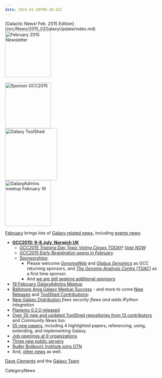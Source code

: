 ```yaml
---
date: 2015-01-30T00:30:15Z
---
```

<div class='newsItemHeader'>[Galactic News! Feb. 2015 Edition](/src/News/2015_02GalaxyUpdate/index.md)</div>

<div class='right'><div class='center'>
<a href='/GalaxyUpdates/2015_02'><img src='/Images/Logos/GalaxyUpdate200.png' alt='February 2015 Newsletter' width=150 /></a><br /><br />
<a href='/GalaxyUpdates/2015_02#gcc2015-6-8-july-norwich-uk'><img src='/Images/Logos/GCC2015LogoWide600.png' alt='Sponsor GCC2015' width="150" /></a><br />
<a href='/GalaxyUpdates/2015_02#toolshed-contributions'><img src='/Images/Logos/ToolShed.jpg' alt='Galaxy ToolShed' width=170 /></a><br />
<a href='/GalaxyUpdates/2015_02#19-february-galaxyadmins-meetup'><img src='/Images/Logos/GalaxyAdmins.png' alt='GalaxyAdmins meetup February 19' width="150" /></a></div>
</div>

[February](/src/GalaxyUpdates/2015_02/index.md) brings lots of [Galaxy related news](/src/GalaxyUpdates/2015_02/index.md), including [events news](/src/GalaxyUpdates/2015_02/index.md#events):
* **[GCC2015: 6-8 July, Norwich UK](/src/GalaxyUpdates/2015_02/index.md#gcc2015-6-8-july-norwich-uk)**
  * *[GCC2015 Training Day Topic Voting Closes TODAY](/src/GalaxyUpdates/2015_02/index.md#training-day-topic-voting-closes-today)! [Vote NOW](http://bit.ly/gcc2015vote)*
  * *[GCC2015 Early Registration opens in February](/src/GalaxyUpdates/2015_02/index.md#early-registration-opens-in-february)*
  * [Sponsorships](/src/GalaxyUpdates/2015_02/index.md#sponsorships):
    * Please welcome *[GenomeWeb](/src/GalaxyUpdates/2015_02/index.md#genomeweb)* and *[Globus Genomics](/GalaxyUpdates/2015_02#globus-genomics)* as GCC returning sponsors, and *[The Genome Analysis Centre (TGAC)](/src/GalaxyUpdates/2015_02/index.md#the-genome-analysis-centre-tgac)* as a first time sponsor.
    * And [we are still seeking additional sponsors](/src/GalaxyUpdates/2015_02/index.md#call-for-sponsors)
* [19 February GalaxyAdmins Meetup](/src/GalaxyUpdates/2015_02/index.md#19-february-galaxyadmins-meetup)
* [Baltimore Area Galaxy Meetup Success](/src/GalaxyUpdates/2015_02/index.md#january-baltimore-area-galaxy-meetup-report) - and more to come
[New Releases](/src/GalaxyUpdates/2015_02/index.md#new-releases) and [ToolShed Contributions](/src/GalaxyUpdates/2015_02/index.md#toolshed-contributions):
* [New Galaxy Distribution](/src/GalaxyUpdates/2015_02/index.md#galaxy-20150113-distribution) *fixes security flaws and adds IPython integration*
* [Planemo 0.2.0 released](/src/GalaxyUpdates/2015_02/index.md#planemo-020)
* [Over 30 new and updated ToolShed repositories from 13 contributors](/src/GalaxyUpdates/2015_02/index.md#toolshed-contributions)
and *Community News* too:
* [55 new papers](/src/GalaxyUpdates/2015_02/index.md#new-papers), including 4 highlighted papers, referencing, using, extending, and implementing Galaxy.
* [Job openings at 9 organizations](/src/GalaxyUpdates/2015_02/index.md#whos-hiring)
* [Three new public servers](/src/GalaxyUpdates/2015_02/index.md#new-public-servers)
* [Ruđer Bošković Institute joins GTN](/src/GalaxyUpdates/2015_02/index.md#new-gtn-member-ruđer-bošković-institute)
* And, [other news](/src/GalaxyUpdates/2015_02/index.md#other-news) as well.

[Dave Clements](/src/DaveClements/index.md) and the [Galaxy Team](/src/GalaxyTeam/index.md)


CategoryNews
